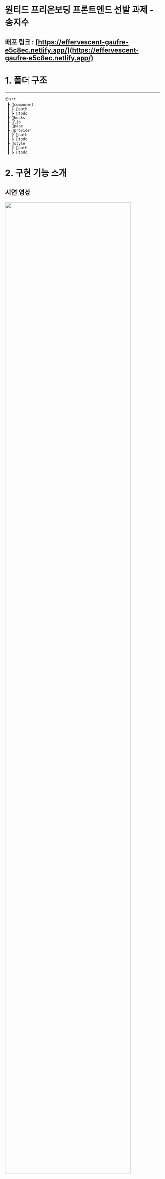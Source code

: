 # 

# **원티드 프리온보딩 프론트엔드 선발 과제 - 송지수**

## 배포 링크 : [https://effervescent-gaufre-e5c8ec.netlify.app/](https://effervescent-gaufre-e5c8ec.netlify.app/)

# 1. 폴더 구조

---

```
📦src
 ┣ 📂component
 ┃ ┣ 📂auth
 ┃ ┣ 📂todo
 ┣ 📂hooks
 ┣ 📂lib
 ┣ 📂page
 ┣ 📂provider
 ┃ ┣ 📂auth
 ┃ ┣ 📂todo
 ┣ 📂style
 ┃ ┣ 📂auth
 ┃ ┣ 📂todo

```

# 2. 구현 기능 소개

## 시연 영상

<img width="90%" src="https://user-images.githubusercontent.com/70136320/233063299-19d1afc7-d611-4d70-ae78-dc8d18405fb4.gif"/>

---

## 로그인 / 회원가입

### ☑️ **Assignment 1 :이메일과 비밀번호의 유효성 검사**

- e-mail : @포함
- pw : 8자 이상 입력
<img width="75%" src="https://user-images.githubusercontent.com/70136320/233060914-30f4f143-7446-4e7e-be61-f1c2748b2d34.gif"/>


### ☑️ **Assignment 2: 회원가입 진행 후 /signin 경로 이동**

### ☑️ **Assignment 3: 로그인 완료 후 /todo 경로 이동**

- 응답받은 JWT를 로컬 스토리지에 저장함

### ☑️ **Assignment 4: 로그인 여부에 따른 리다이렉트 처리**

- 로컬스토리지에 토큰 O & `/signin`  또는 `/signup` 페이지에 접속 >>> `/todo` 경로로 리다이렉트
- 로컬스토리지에 토큰 X & `/todo`페이지에 접속 >>> `/signin` 경로로 리다이렉트로 리다이렉트 하도록 구현함
<img width="75%" src="https://user-images.githubusercontent.com/70136320/233054974-01f91bb9-f1fc-428b-b338-324e52aa1854.gif"/>

## TODO LIST

### ☑️ **Assignment 5: 투두 리스트 목록과 완료 여부 생성**

- 완료 여부: `<input type="checkbox" />` 로 구현
- 투두 리스트: `li` tag로 wrapping함

### ☑️ **Assignment 6: 새로운 TODO를 입력할 수 있는 input과 추가 button**

- 추가 button을 클릭하면 입력 input의 내용이 새로운 TODO로 추가
- TODO를 추가 한 뒤 새로고침을 해도 추가한 TODO가 목록에 그대로 유지하도록 구현
- (추가 구현) 로그아웃 후 재로그인 시 TODO가 목록에 그대로 유지됨


### ☑️ **Assignment 7: 완료 여부를 수정할 수 있는 체크박스**
<img width="75%" src="https://user-images.githubusercontent.com/70136320/233053636-58a66fb6-3e10-4e6f-b409-e215be8e6fd2.gif"/>

### ☑️ **Assignment 8~10: TODO 수정 , 삭제 버튼 및 기능**
<img width="75%" src="https://user-images.githubusercontent.com/70136320/233054307-d20d616d-a0f5-439e-91a3-889ed72120d1.gif"/>


# 3. 프로젝트 설치 및 실행

---

1) 프로젝트 패키지 설치

`npm install`

2) 프로젝트 실행

`npm start`

# 4. 사용 라이브러리

---

react-router-dom, React-Icons ,styled-components, Axios
